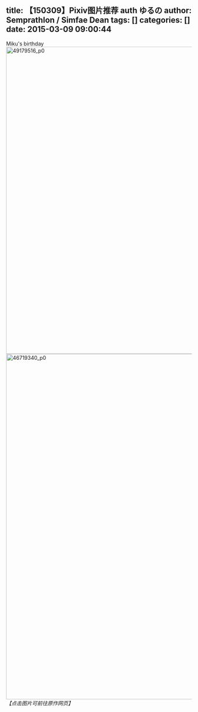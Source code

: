 title: 【150309】Pixiv图片推荐 auth ゆるの
author: Semprathlon / Simfae Dean
tags: []
categories: []
date: 2015-03-09 09:00:44
---
Miku's birthday
<a href="http://www.pixiv.net/member_illust.php?mode=medium&amp;illust_id=49179516"><img src="/blog/uploads/2015/03/49179516_p0-768x1024.png" alt="49179516_p0" width="625" height="833" class="alignnone size-large wp-image-146" /></a>
<a href="http://www.pixiv.net/member_illust.php?mode=medium&amp;illust_id=46719340"><img src="/blog/uploads/2015/03/46719340_p0-683x1024.png" alt="46719340_p0" width="625" height="937" class="alignnone size-large wp-image-145" /></a>
<em>【点击图片可前往原作网页】</em>